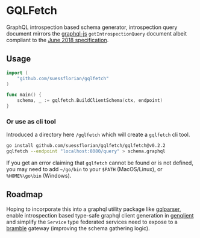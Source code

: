 # GQLFetch

GraphQL introspection based schema generator, introspection query document mirrors the [graphql-js](https://github.com/graphql/graphql-js) `getIntrospectionQuery` document albeit compliant to the [June 2018 specification](https://spec.graphql.org/June2018/#sec-Introspection).

## Usage

```go
import (
	"github.com/suessflorian/gqlfetch"
)

func main() {
	schema, _ := gqlfetch.BuildClientSchema(ctx, endpoint)
}
```

### Or use as cli tool
Introduced a directory here `/gqlfetch` which will create a `gqlfetch` cli tool.

```bash
go install github.com/suessflorian/gqlfetch/gqlfetch@v0.2.2
gqlfetch --endpoint "localhost:8080/query" > schema.graphql
```

If you get an error claiming that `gqlfetch` cannot be found or is not defined, you may need to add `~/go/bin` to your `$PATH` (MacOS/Linux), or `%HOME%\go\bin` (Windows).

## Roadmap

Hoping to incorporate this into a graphql utility package like [gqlparser](https://github.com/vektah/gqlparser), enable introspection based type-safe graphql client generation in [genqlient](https://github.com/Khan/genqlient) and simplify the `Service` type federated services need to expose to a [bramble](https://movio.github.io/bramble/#/federation) gateway (improving the schema gathering logic).
